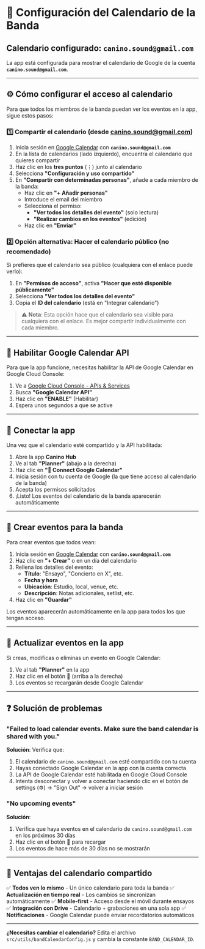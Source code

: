 # 📅 Configuración del Calendario de la Banda

## Calendario configurado: `canino.sound@gmail.com`

La app está configurada para mostrar el calendario de Google de la cuenta **`canino.sound@gmail.com`**.

---

## ⚙️ Cómo configurar el acceso al calendario

Para que todos los miembros de la banda puedan ver los eventos en la app, sigue estos pasos:

### 1️⃣ Compartir el calendario (desde canino.sound@gmail.com)

1. Inicia sesión en [Google Calendar](https://calendar.google.com) con **`canino.sound@gmail.com`**
2. En la lista de calendarios (lado izquierdo), encuentra el calendario que quieres compartir
3. Haz clic en los **tres puntos** (⋮) junto al calendario
4. Selecciona **"Configuración y uso compartido"**
5. En **"Compartir con determinadas personas"**, añade a cada miembro de la banda:
   - Haz clic en **"+ Añadir personas"**
   - Introduce el email del miembro
   - Selecciona el permiso:
     - **"Ver todos los detalles del evento"** (solo lectura)
     - **"Realizar cambios en los eventos"** (edición)
   - Haz clic en **"Enviar"**

### 2️⃣ Opción alternativa: Hacer el calendario público (no recomendado)

Si prefieres que el calendario sea público (cualquiera con el enlace puede verlo):

1. En **"Permisos de acceso"**, activa **"Hacer que esté disponible públicamente"**
2. Selecciona **"Ver todos los detalles del evento"**
3. Copia el **ID del calendario** (está en "Integrar calendario")

> ⚠️ **Nota**: Esta opción hace que el calendario sea visible para cualquiera con el enlace. Es mejor compartir individualmente con cada miembro.

---

## 🔑 Habilitar Google Calendar API

Para que la app funcione, necesitas habilitar la API de Google Calendar en Google Cloud Console:

1. Ve a [Google Cloud Console - APIs & Services](https://console.cloud.google.com/apis/library)
2. Busca **"Google Calendar API"**
3. Haz clic en **"ENABLE"** (Habilitar)
4. Espera unos segundos a que se active

---

## 🎸 Conectar la app

Una vez que el calendario esté compartido y la API habilitada:

1. Abre la app **Canino Hub**
2. Ve al tab **"Planner"** (abajo a la derecha)
3. Haz clic en **"📅 Connect Google Calendar"**
4. Inicia sesión con tu cuenta de Google (la que tiene acceso al calendario de la banda)
5. Acepta los permisos solicitados
6. ¡Listo! Los eventos del calendario de la banda aparecerán automáticamente

---

## 📝 Crear eventos para la banda

Para crear eventos que todos vean:

1. Inicia sesión en [Google Calendar](https://calendar.google.com) con **`canino.sound@gmail.com`**
2. Haz clic en **"+ Crear"** o en un día del calendario
3. Rellena los detalles del evento:
   - **Título**: "Ensayo", "Concierto en X", etc.
   - **Fecha y hora**
   - **Ubicación**: Estudio, local, venue, etc.
   - **Descripción**: Notas adicionales, setlist, etc.
4. Haz clic en **"Guardar"**

Los eventos aparecerán automáticamente en la app para todos los que tengan acceso.

---

## 🔄 Actualizar eventos en la app

Si creas, modificas o eliminas un evento en Google Calendar:

1. Ve al tab **"Planner"** en la app
2. Haz clic en el botón **🔄** (arriba a la derecha)
3. Los eventos se recargarán desde Google Calendar

---

## ❓ Solución de problemas

### "Failed to load calendar events. Make sure the band calendar is shared with you."

**Solución**: Verifica que:
1. El calendario de `canino.sound@gmail.com` esté compartido con tu cuenta
2. Hayas conectado Google Calendar en la app con la cuenta correcta
3. La API de Google Calendar esté habilitada en Google Cloud Console
4. Intenta desconectar y volver a conectar haciendo clic en el botón de settings (⚙️) → "Sign Out" → volver a iniciar sesión

### "No upcoming events"

**Solución**:
1. Verifica que haya eventos en el calendario de `canino.sound@gmail.com` en los próximos 30 días
2. Haz clic en el botón 🔄 para recargar
3. Los eventos de hace más de 30 días no se mostrarán

---

## 🎯 Ventajas del calendario compartido

✅ **Todos ven lo mismo** - Un único calendario para toda la banda
✅ **Actualización en tiempo real** - Los cambios se sincronizan automáticamente
✅ **Mobile-first** - Acceso desde el móvil durante ensayos
✅ **Integración con Drive** - Calendario + grabaciones en una sola app
✅ **Notificaciones** - Google Calendar puede enviar recordatorios automáticos

---

**¿Necesitas cambiar el calendario?** Edita el archivo `src/utils/bandCalendarConfig.js` y cambia la constante `BAND_CALENDAR_ID`.

